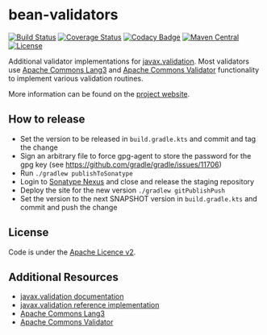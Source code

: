 # bean-validators

[![Build Status](https://img.shields.io/endpoint.svg?url=https%3A%2F%2Factions-badge.atrox.dev%2Fbritter%2Fbean-validators%2Fbadge%3Fref%3Dmain&style=flat)](https://actions-badge.atrox.dev/britter/bean-validators/goto?ref=main)
[![Coverage Status](https://coveralls.io/repos/britter/bean-validators/badge.svg)](https://coveralls.io/r/britter/bean-validators)
[![Codacy Badge](https://api.codacy.com/project/badge/grade/dd0d4de9bb9e4160803b32b3ff0889c7)](https://www.codacy.com/app/britter/bean-validators)
[![Maven Central](https://maven-badges.herokuapp.com/maven-central/com.github.britter/bean-validators/badge.svg)](https://maven-badges.herokuapp.com/maven-central/com.github.britter/bean-validators/)
[![License](https://img.shields.io/:license-apache-blue.svg)](https://www.apache.org/licenses/LICENSE-2.0.html)

Additional validator implementations for [javax.validation](https://beanvalidation.org/).
Most validators use [Apache Commons Lang3](https://commons.apache.org/lang/) and
[Apache Commons Validator](https://commons.apache.org/validator/) functionality to implement various validation routines.

More information can be found on the [project website](https://britter.github.io/bean-validators).

## How to release

- Set the version to be released in `build.gradle.kts` and commit and tag the change
- Sign an arbitrary file to force gpg-agent to store the password for the gpg key (see https://github.com/gradle/gradle/issues/11706)
- Run `./gradlew publishToSonatype`
- Login to [Sonatype Nexus](https://oss.sonatype.org) and close and release the staging repository
- Deploy the site for the new version `./gradlew gitPublishPush`
- Set the version to the next SNAPSHOT version in `build.gradle.kts` and commit and push the change

## License

Code is under the [Apache Licence v2](https://www.apache.org/licenses/LICENSE-2.0.txt).

## Additional Resources

+ [javax.validation documentation](https://beanvalidation.org/)
+ [javax.validation reference implementation](https://hibernate.org/validator/)
+ [Apache Commons Lang3](https://commons.apache.org/lang/)
+ [Apache Commons Validator](https://commons.apache.org/validator/)
